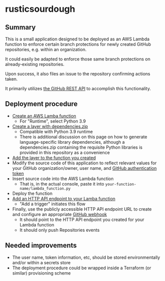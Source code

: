 # rusticsourdough
## Summary
This is a small application designed to be deployed as an AWS Lambda function to enforce certain branch protections for newly created GitHub repositories, e.g. within an organization.

It could easily be adapted to enforce those same branch protections on already-existing repositories.

Upon success, it also files an issue to the repository confirming actions taken.

It primarily utilizes [the GitHub REST API](https://docs.github.com/en/rest) to accomplish this functionality.

## Deployment procedure
- [Create an AWS Lamba function](https://docs.aws.amazon.com/lambda/latest/dg/getting-started-create-function.html#gettingstarted-zip-function)
  - For "Runtime", select Python 3.9
- [Create a layer with dependencies.zip](https://docs.aws.amazon.com/lambda/latest/dg/configuration-layers.html#configuration-layers-create)
  - Compatible with Python 3.9 runtime
  - There is additional discussion on this page on how to generate language-specific library dependencies, although a dependencies.zip containing the requisite Python libraries is provided in this repository as a convenience
- [Add the layer to the function you created](https://docs.aws.amazon.com/lambda/latest/dg/invocation-layers.html#invocation-layers-using)
- Modify the source code of this application to reflect relevant values for your GitHub organization/owner, user name, and [GitHub authentication token](https://docs.github.com/en/authentication/keeping-your-account-and-data-secure/creating-a-personal-access-token)
- Insert source code into the AWS Lambda function
  - That is, in the actual console, paste it into `your-function-name/lambda_function.py`
- Deploy the function
- [Add an HTTP API endpoint to your Lamba function](https://docs.aws.amazon.com/lambda/latest/dg/services-apigateway.html#apigateway-add)
  - "Add a trigger" initiates this flow
- Finally, use the publicly accessible HTTP API endpoint URL to create and configure an appropriate [GitHub webhook](https://docs.github.com/en/developers/webhooks-and-events/webhooks/about-webhooks)
  - It should point to the HTTP API endpoint you created for your Lambda function
  - It should only push Repositories events

## Needed improvements
- The user name, token information, etc, should be stored environmentally and/or within a secrets store
- The deployment procedure could be wrapped inside a Terraform (or similar) provisioning scheme